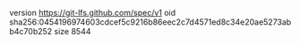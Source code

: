 version https://git-lfs.github.com/spec/v1
oid sha256:0454196974603cdcef5c9216b86eec2c7d4571ed8c34e20ae5273abb4c70b252
size 8544
